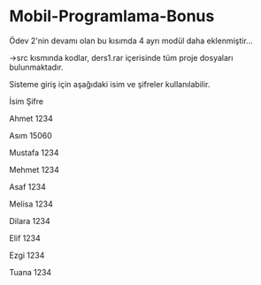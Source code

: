 # Mobil-Programlama-Bonus

Ödev 2'nin devamı olan bu kısımda 4 ayrı modül daha eklenmiştir...

->src kısmında kodlar, ders1.rar içerisinde tüm proje dosyaları bulunmaktadır.

Sisteme giriş için aşağıdaki isim ve şifreler kullanılabilir.



İsim Şifre

Ahmet 1234

Asım 15060

Mustafa 1234

Mehmet 1234

Asaf 1234

Melisa 1234

Dilara 1234

Elif 1234

Ezgi 1234

Tuana 1234
